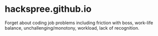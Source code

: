 # hackspree.github.io 

Forget about coding job problems including friction with boss, work-life balance, unchallenging/monotony, workload, lack of recognition.
